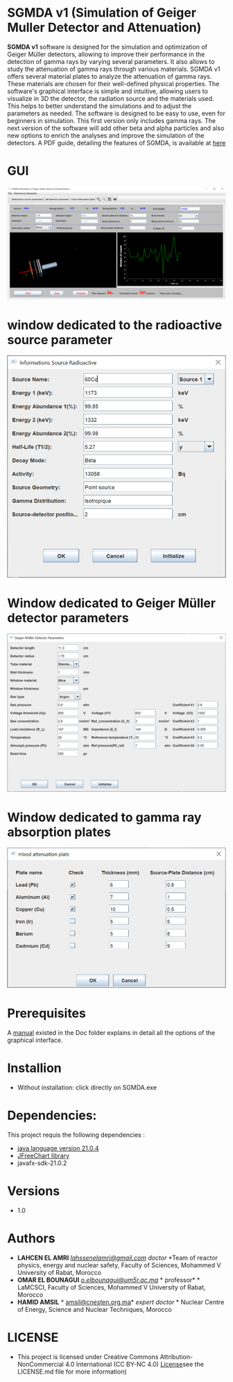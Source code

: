 # SGMDA v1 (Simulation of Geiger Muller Detector and Attenuation)

**SGMDA v1** software is designed for the simulation and optimization of Geiger Müller detectors, allowing to improve their performance in the detection of gamma rays by varying several parameters. It also allows to study the attenuation of gamma rays through various materials.
SGMDA v1 offers several material plates to analyze the attenuation of gamma rays. These materials are chosen for their well-defined physical properties.
The software's graphical interface is simple and intuitive, allowing users to visualize in 3D the detector, the radiation source and the materials used.
This helps to better understand the simulations and to adjust the parameters as needed. The software is designed to be easy to use, even for beginners in simulation. This first version only includes gamma rays. The next version of the software will add other beta and alpha particles and also new options to enrich the analyses and improve the simulation of the detectors. A PDF guide, detailing the features of SGMDA, is available at [here](https://github.com/LAHCEN-EL-AMRI/SGMDA_v1/blob/main/doc/SGMDA%20Software%20Guide.pdf)


# GUI
![GitHub2](icons/GitHub2.png)


#  window dedicated to the radioactive source parameter

![Source](icons/Source.png)

#  Window dedicated to Geiger Müller detector parameters

![Detector](icons/Detector.png)

#  Window dedicated to gamma ray absorption plates

![Plates](icons/Plates.png)


# Prerequisites
A [manual](https://github.com/LAHCEN-EL-AMRI/SGMDA_v1/blob/main/doc/SGMDA%20Software%20Guide.pdf) existed in the Doc folder explains in detail all the options of the graphical interface.


# Installion


- Without installation: click directly on SGMDA.exe


# Dependencies:

This project requis the following dependencies :

- [java language version 21.0.4](https://www.oracle.com/java/technologies/javase/jdk21-archive-downloads.html)
- [JFreeChart library](https://www.jfree.org/jfreechart/)
- javafx-sdk-21.0.2


# Versions
- 1.0

# Authors
* **LAHCEN EL AMRI** *lahssenelamri@gmail.com*  *doctor* *Team of reactor physics, energy and nuclear safety, Faculty of Sciences, Mohammed V University of Rabat, Morocco
* **OMAR EL BOUNAGUI** *o.elbounagui@um5r.ac.ma* * professor* * LaMCSCI, Faculty of Sciences, Mohammed V University of Rabat, Morocco
* **HAMID AMSIL** *  amsil@cnesten.org.ma*  *expert doctor* * Nuclear Centre of Energy, Science and Nuclear Techniques, Morocco

# LICENSE
- This project is licensed under Creative Commons Attribution-NonCommercial 4.0 International (CC BY-NC 4.0) [License](https://github.com/LAHCEN-EL-AMRI/SGMDA_v1/blob/main/LICENSE)see the LICENSE.md file for more information)
